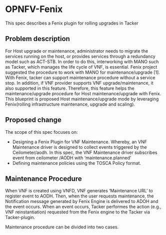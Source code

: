 # OPNFV-Fenix

This spec describes a Fenix plugin for rolling upgrades in Tacker

## Problem description
For Host upgrade or maintenance, administrator needs to migrate the services running on the host, or provides services through a redundancy model such as ACT-STB. In order to do this, interworking with MANO such as Tacker, which manages the life cycle of VNF, is essential. Fenix project suggested the procedure to work with MANO for maintenance/upgrade [1]. With Fenix, tacker can support maintenance procedure without a service stop. In addition, if VNF provider supports VNF upgrade/maintenance, it also supported in this feature. Therefore, this feature helps the maintenance/upgrade procedure for Host maintenance/upgrade with Fenix. This blueprint is proposed Host maintenance/upgrade mode by leveraging Fenix(rolling infrastructure maintenance, upgrade and scaling).

## Proposed change
The scope of this spec focuses on:

* Designing a Fenix Plugin for VNF Maintenance. Whereby, an VNF Maintenance driver is designed to collect events triggered by the Ceilometer/aodh. In this spec, the VNF Maintenance driver subscribes event from ceilometer /AODH with ‘maintenance.planned’
* Defining maintenance policies using the TOSCA Policy format.

## Maintenance Procedure
When VNF is created using VNFD, VNF generates ‘Maintenance URL’ to register event to AODH. Then, when the user requests maintenance, the Notification message generated by Fenix Engine is delivered to ADOH and the event occurs. When an event occurs, Tacker performes the action (e.g., VNF reinstantiation) requested from the Fenix engine to the Tacker via Tacker-plugin.

Maintenance procedure can be divided into two cases.


